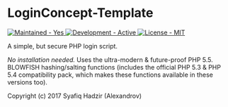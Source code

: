 # LoginConcept-Template
<p align="left">
    <a href="#">
        <img src="https://img.shields.io/badge/Maintained-Yes-brightgreen.svg?style=plastic?maxAge=7200" alt="Maintained - Yes">
    </a>
    <a href="#">
        <img src="https://img.shields.io/badge/Development-Active-brightgreen.svg?style=plastic?maxAge=7200" alt="Development - Active">
    </a>
    <a href="#">
        <img src="https://img.shields.io/badge/License-MIT%20%2F%20Apache--2.0-blue.svg?style=plastic?maxAge=7200" alt="License - MIT">
    </a>
</p>

A simple, but secure PHP login script.

*No installation needed.*
Uses the ultra-modern & future-proof PHP 5.5. BLOWFISH hashing/salting functions (includes the official PHP 5.3 & PHP 5.4 compatibility pack, which makes these functions available in these versions too).



Copyright (c) 2017 Syafiq Hadzir (Alexandrov)

